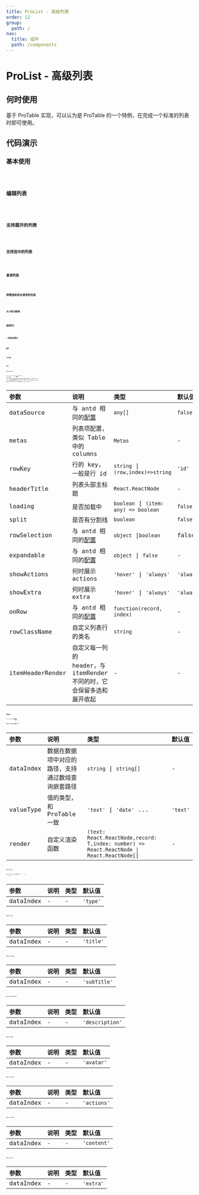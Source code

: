 ```yaml
---
title: ProList - 高级列表
order: 12
group:
  path: /
nav:
  title: 组件
  path: /components
---
```


# ProList - 高级列表

## 何时使用

基于 ProTable 实现，可以认为是 ProTable 的一个特例，在完成一个标准的列表时即可使用。

## 代码演示

### 基本使用

<code src="./demos/base.tsx" background="#f5f5f5" title="基本使用" />

### 编辑列表

<code src="./demos/editable.tsx" background="#f5f5f5" title="编辑列表" />

### 支持展开的列表

<code src="./demos/expand.tsx" background="#f5f5f5" title="支持展开的列表" />

### 支持选中的列表

<code src="./demos/selectedRow.tsx" background="#f5f5f5" title="支持选中的列表"/>

### 查询列表

<code src="./demos/search.tsx" background="#f5f5f5" title="查询列表" />

### 带筛选和异步请求的列表

<code src="./demos/filter.tsx" background="#f5f5f5" title="带筛选和异步请求的列表" />

### 大小和分割线

<code src="./demos/size.tsx" background="#f5f5f5" title="大小和分割线" />

### 竖排样式

<code src="./demos/layout.tsx" background="#f5f5f5" title="竖排样式" />

### 一些预设的模式

<code src="./demos/special.tsx" background="#f5f5f5" title="一些预设的模式" />

### 翻页

<code src="./demos/pagination.tsx" background="#f5f5f5" title="翻页" />

### 卡片列表

<code src="./demos/card-list.tsx" background="#f5f5f5" title="卡片列表" />

## API

### ProList API

ProList 与 antd 的 [List](https://ant.design/components/list-cn/) 相比，API 设计上更像 Table，使得可以通过配置化的方式快速定义数据项的展现形式。也使得 Table 和 List 的切换变得更加容易。另外 ProList 基于 ProTable 实现，除了 Table 相关的 API 以外 ProList 支持大部分 ProTable 的 API。

| 参数 | 说明 | 类型 | 默认值 |
| :-- | :-- | :-- | :-- |
| dataSource | 与 antd 相同的[配置](https://ant.design/components/list-cn/#API) | `any[]` | `false` |
| metas | 列表项配置，类似 Table 中的 columns | `Metas` | - |
| rowKey | 行的 key，一般是行 id | `string` \| `(row,index)=>string` | `'id'` |
| headerTitle | 列表头部主标题 | `React.ReactNode` | - |
| loading | 是否加载中 | `boolean` \| `(item: any) => boolean` | `false` |
| split | 是否有分割线 | `boolean` | `false` |
| rowSelection | 与 antd 相同的[配置](https://ant.design/components/table-cn/#rowSelection) | `object` \|`boolean` | false |
| expandable | 与 antd 相同的[配置](https://ant.design/components/table-cn/#expandable) | `object` \| `false` | - |
| showActions | 何时展示 actions | `'hover'` \| `'always'` | `'always'` |
| showExtra | 何时展示 extra | `'hover'` \| `'always'` | `'always'` |
| onRow | 与 antd 相同的[配置](https://ant.design/components/table-cn/#onRow-%E7%94%A8%E6%B3%95) | `function(record, index)` | - |
| rowClassName | 自定义列表行的类名 | `string` | - |
| itemHeaderRender | 自定义每一列的 header，与 itemRender 不同的时，它会保留多选和展开收起 | - | - |

### 批量操作

与 ProTable 相同的[配置](https://procomponents.ant.design/components/table/#%E6%89%B9%E9%87%8F%E6%93%8D%E4%BD%9C)。

### Metas.[Meta] 通用 API

| 参数 | 说明 | 类型 | 默认值 |
| :-- | :-- | :-- | :-- |
| dataIndex | 数据在数据项中对应的路径，支持通过数组查询嵌套路径 | `string` \| `string[]` | - |
| valueType | 值的类型，和 ProTable 一致 | `'text'` \| `'date'` ... | `'text'` |
| render | 自定义渲染函数 | `(text: React.ReactNode,record: T,index: number) => React.ReactNode \| React.ReactNode[]` | - |

### Metas.type

对应 dataSource 的字段类型为 `'new'` \| `'top'` \| `'inline'`。

| 参数      | 说明 | 类型 | 默认值   |
| :-------- | :--- | :--- | :------- |
| dataIndex | -    | -    | `'type'` |

### Metas.title

| 参数      | 说明 | 类型 | 默认值    |
| :-------- | :--- | :--- | :-------- |
| dataIndex | -    | -    | `'title'` |

### Metas.subTitle

| 参数      | 说明 | 类型 | 默认值       |
| :-------- | :--- | :--- | :----------- |
| dataIndex | -    | -    | `'subTitle'` |

### Metas.description

| 参数      | 说明 | 类型 | 默认值          |
| :-------- | :--- | :--- | :-------------- |
| dataIndex | -    | -    | `'description'` |

### Metas.avatar

| 参数      | 说明 | 类型 | 默认值     |
| :-------- | :--- | :--- | :--------- |
| dataIndex | -    | -    | `'avatar'` |

### Metas.actions

| 参数      | 说明 | 类型 | 默认值      |
| :-------- | :--- | :--- | :---------- |
| dataIndex | -    | -    | `'actions'` |

### Metas.content

| 参数      | 说明 | 类型 | 默认值      |
| :-------- | :--- | :--- | :---------- |
| dataIndex | -    | -    | `'content'` |

### Metas.extra

| 参数      | 说明 | 类型 | 默认值    |
| :-------- | :--- | :--- | :-------- |
| dataIndex | -    | -    | `'extra'` |
